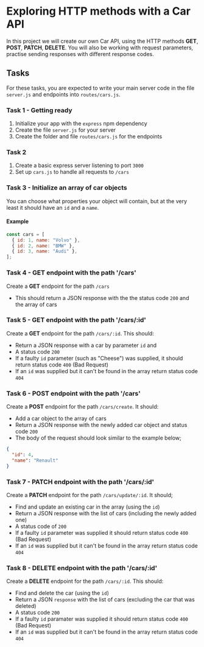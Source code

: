 # Exploring HTTP methods with a Car API

In this project we will create our own Car API, using the HTTP methods **GET**, **POST**, **PATCH**, **DELETE**. You will also be working with request parameters, practise sending responses with different response codes.

## Tasks

For these tasks, you are expected to write your main server code in the file `server.js` and endpoints into `routes/cars.js`.

### Task 1 - Getting ready

1. Initialize your app with the `express` npm dependency
2. Create the file `server.js` for your server
3. Create the folder and file `routes/cars.js` for the endpoints

### Task 2

1. Create a basic express server listening to port `3000`
2. Set up `cars.js` to handle all requests to `/cars`

### Task 3 - Initialize an array of car objects

You can choose what properties your object will contain, but at the very least it should have an `id` and a `name`.

#### Example

```javascript
const cars = [
  { id: 1, name: "Volvo" },
  { id: 2, name: "BMW" },
  { id: 3, name: "Audi" },
];
```

### Task 4 - GET endpoint with the path '/cars'

Create a **GET** endpoint for the path `/cars`

- This should return a JSON response with the the status code `200` and the array of cars

### Task 5 - GET endpoint with the path '/cars/:id'

Create a **GET** endpoint for the path `/cars/:id`. This should:

- Return a JSON response with a car by parameter `id` and
- A status code `200`
- If a faulty `id` parameter (such as "Cheese") was supplied, it should return status code `400` (Bad Request)
- If an `id` was supplied but it can't be found in the array return status code `404`

### Task 6 - POST endpoint with the path '/cars'

Create a **POST** endpoint for the path `/cars/create`. It should:

- Add a car object to the array of cars
- Return a JSON response with the newly added car object and status code `200`
- The body of the request should look similar to the example below;

```json
{
  "id": 4,
  "name": "Renault"
}
```

### Task 7 - PATCH endpoint with the path '/cars/:id'

Create a **PATCH** endpoint for the path `/cars/update/:id`. It should;

- Find and update an existing car in the array (using the `id`)
- Return a JSON response with the list of cars (including the newly added one)
- A status code of `200`
- If a faulty `id` parameter was supplied it should return status code `400` (Bad Request)
- If an `id` was supplied but it can't be found in the array return status code `404`

### Task 8 - DELETE endpoint with the path '/cars/:id'

Create a **DELETE** endpoint for the path `/cars/:id`. This should:

- Find and delete the car (using the `id`)
- Return a JSON `response` with the list of cars (excluding the car that was deleted)
- A status code `200`
- If a faulty `id` paramater was supplied it should return status code `400` (Bad Request)
- If an `id` was supplied but it can't be found in the array return status code `404`
